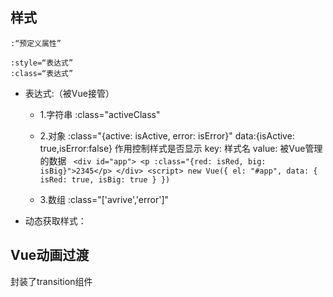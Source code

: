 ## 样式
 	:“预定义属性” 

	:style=“表达式” 
	:class=“表达式” 

- 表达式:（被Vue接管）
  - 1.字符串 :class="activeClass"
  
  - 2.对象 :class="{active: isActive, error: isError}" 
      data:{isActive: true,isError:false}
        作用控制样式是否显示
        key: 样式名
        value: 被Vue管理的数据
        ` <div id="app">
            <p :class="{red: isRed, big: isBig}">2345</p>
          </div>
          <script>
            new Vue({
              el: "#app",
              data: {
                isRed: true,
                isBig: true
              }
            })`
  - 3.数组 :class="['avrive','error']"

- 动态获取样式：
## Vue动画过渡
封装了transition组件